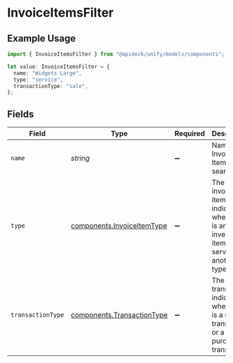 # InvoiceItemsFilter

## Example Usage

```typescript
import { InvoiceItemsFilter } from "@apideck/unify/models/components";

let value: InvoiceItemsFilter = {
  name: "Widgets Large",
  type: "service",
  transactionType: "sale",
};
```

## Fields

| Field                                                                                             | Type                                                                                              | Required                                                                                          | Description                                                                                       | Example                                                                                           |
| ------------------------------------------------------------------------------------------------- | ------------------------------------------------------------------------------------------------- | ------------------------------------------------------------------------------------------------- | ------------------------------------------------------------------------------------------------- | ------------------------------------------------------------------------------------------------- |
| `name`                                                                                            | *string*                                                                                          | :heavy_minus_sign:                                                                                | Name of Invoice Items to search for                                                               | Widgets Large                                                                                     |
| `type`                                                                                            | [components.InvoiceItemType](../../models/components/invoiceitemtype.md)                          | :heavy_minus_sign:                                                                                | The type of invoice item, indicating whether it is an inventory item, a service, or another type. | service                                                                                           |
| `transactionType`                                                                                 | [components.TransactionType](../../models/components/transactiontype.md)                          | :heavy_minus_sign:                                                                                | The kind of transaction, indicating whether it is a sales transaction or a purchase transaction.  | sale                                                                                              |